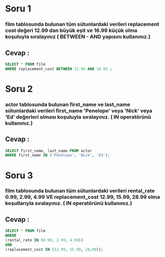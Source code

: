 # Soru 1

### **film** tablosunda bulunan tüm sütunlardaki verileri **replacement cost** değeri **12.99** dan büyük eşit ve **16.99** küçük olma koşuluyla sıralayınız **( BETWEEN - AND yapısını kullanınız.)**

## Cevap :
```sql
SELECT * FROM film
WHERE replacement_cost BETWEEN 12.99 AND 16.99 ;
```


# Soru 2

### **actor** tablosunda bulunan **first_name** ve **last_name** sütunlardaki verileri **first_name 'Penelope**' veya '**Nick**' veya '**Ed**' değerleri olması koşuluyla sıralayınız. ( IN operatörünü kullanınız.)

## Cevap :
```sql
SELECT first_name, last_name FROM actor
WHERE first_name IN ('Penelope', 'Nick', 'Ed');
```
# Soru 3

### **film** tablosunda bulunan tüm sütunlardaki verileri **rental_rate** 0.99, 2.99, 4.99 VE **replacement_cost** 12.99, 15.99, 28.99 olma koşullarıyla sıralayınız. ( IN operatörünü kullanınız.)

## Cevap :
```sql
SELECT * FROM film
WHERE 
(rental_rate IN (0.99, 2.99, 4.99)) 
AND 
(replacement_cost IN (12.99, 15.99, 28,99));
```

